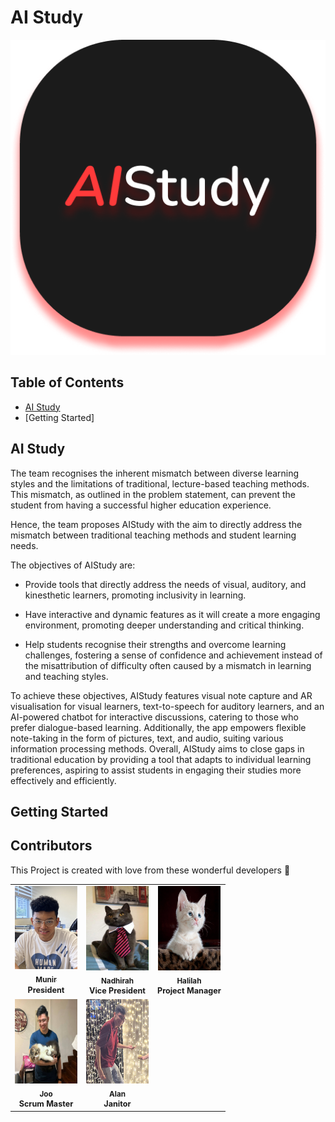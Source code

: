 # AI Study

![AIStudy](/images/App%20Icon.png)

## Table of Contents
- [AI Study](#ai-study-1)
- [Getting Started]

## AI Study
The team recognises the inherent mismatch between diverse learning styles and the limitations of traditional, lecture-based teaching methods. This mismatch, as outlined in the problem statement, can prevent the student from having a successful higher education experience.

Hence, the team proposes AIStudy with the aim to directly address the mismatch between traditional teaching methods and student learning needs.

The objectives of AIStudy are:

- Provide tools that directly address the needs of visual, auditory, and kinesthetic learners, promoting inclusivity in learning.

- Have interactive and dynamic features as it will create a more engaging environment, promoting deeper understanding and critical thinking.

- Help students recognise their strengths and overcome learning challenges, fostering a sense of confidence and achievement instead of the misattribution of difficulty often caused by a mismatch in learning and teaching styles.

To achieve these objectives, AIStudy features visual note capture and AR visualisation for visual learners, text-to-speech for auditory learners, and an AI-powered chatbot for interactive discussions, catering to those who prefer dialogue-based learning. Additionally, the app empowers flexible note-taking in the form of pictures, text, and audio, suiting various information processing methods. Overall, AIStudy aims to close gaps in traditional education by providing a tool that adapts to individual learning preferences, aspiring to assist students in engaging their studies more effectively and efficiently.


## Getting Started

## Contributors

This Project is created with love from these wonderful developers :stars:

<table>
    <tbody>
        <tr>
            <td align="center" valign="top" ><a href="https://open.spotify.com/artist/531jX24sAaubxX3bHizUGA?si=7181f45ca0ca490c"><img src="/images/Handsome-Munir.JPG" width="100px;" alt="Munir"/><br /><sub><b>Munir</b></a>
            <br><b style="font-size:0.9em;">President</b></td>
            <td align="center" valign="top" ><a href="https://tenor.com/ngzUtFZhW5g.gif"><img src="/images/neowdirah.jpeg" width="100px;" height="135px;" alt="Nadhirah"/><br /><sub><b>Nadhirah</b></a><br><b style="font-size:0.9em;">Vice President</b></td>
            <td align="center" valign="top" ><a href="https://tenor.com/j3qyRzIODED.gif"><img src="/images/hamewmew.jpeg" width="100px;" height="135px;" alt="Halilah"/><br /><sub><b>Halilah</b></a><br><b style="font-size:0.9em;">Project Manager</b></td>
        </tr>
        <tr>
            <td align="center" valign="top" ><a href="https://tenor.com/j3qyRzIODED.gif"><img src="/images/Joo.JPG" width="100px;" height="135px;" alt="Joo"/><br /><sub><b>Joo</b></a><br><b style="font-size:0.9em;">Scrum Master</b></td>
            <td align="center" valign="top" ><a href="https://tenor.com/j3qyRzIODED.gif"><img src="/images/JanitorIsMe.jpg" width="100px;" height="135px;" alt="Alan"/><br /><sub><b>Alan</b></a><br><b style="font-size:0.9em;">Janitor</b></td>
        </tr>
    </tbody>
</table>    
